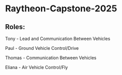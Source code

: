 # Raytheon-Capstone-2025

## Roles:
Tony - Lead and Communication Between Vehicles

Paul - Ground Vehicle Control/Drive

Thomas - Communication Between Vehicles

Eliana - Air Vehicle Control/Fly
